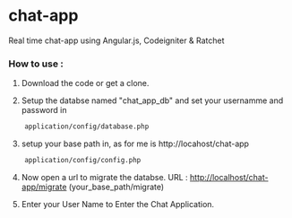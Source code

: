 # chat-app
Real time chat-app using Angular.js, Codeigniter &amp; Ratchet


### How to use :

1) Download the code or get a clone.

2) Setup the databse named "chat_app_db" and set your usernamme and password in
```sh
	application/config/database.php
```

3) setup your base path in, as for me is http://locahost/chat-app
```sh
	application/config/config.php
```

4) Now open a url to migrate the databse.
URL : <http://localhost/chat-app/migrate>
(your_base_path/migrate)

5) Enter your User Name to Enter the Chat Application.